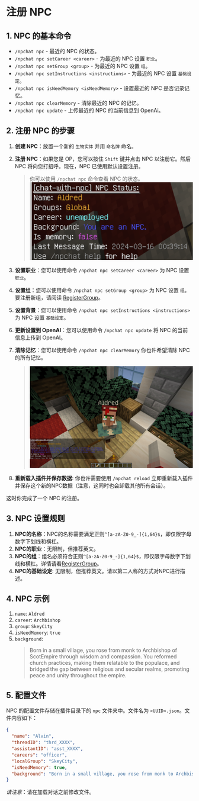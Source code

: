 # 注册 NPC

## 1. NPC 的基本命令

- `/npchat npc` - 最近的 NPC 的状态。
- `/npchat npc setCareer <career>` - 为最近的 NPC 设置 `职业`。
- `/npchat npc setGroup <group>` - 为最近的 NPC 设置 `组`。
- `/npchat npc setInstructions <instructions>` - 为最近的 NPC 设置 `基础设定`。
- `/npchat npc isNeedMemory <isNeedMemory>` - 设置最近的 NPC 是否记录记忆。
- `/npchat npc clearMemory` - 清除最近的 NPC 的记忆。
- `/npchat npc update` - 上传最近的 NPC 的当前信息到 OpenAi。

## 2. 注册 NPC 的步骤

1. **创建 NPC**：放置一个新的 `生物实体` 并用 `命名牌` 命名。
2. **注册 NPC**：如果您是 OP，您可以按住 `Shift` 键并点击 NPC 以注册它。然后 NPC 将向您打招呼。现在，NPC 已使用默认设置注册。
    
    > 你可以使用 `/npchat npc` 命令查看 NPC 的状态。
    ![new NPC](images/initnpc.png)

3. **设置职业**：您可以使用命令 `/npchat npc setCareer <career>` 为 NPC 设置 `职业`。
4. **设置组**：您可以使用命令 `/npchat npc setGroup <group>` 为 NPC 设置 `组`。要注册新组，请阅读 [RegisterGroup](RegisterGroup_zh.md)。
5. **设置背景**：您可以使用命令 `/npchat npc setInstructions <instructions>` 为 NPC 设置 `基础设定`。
6. **更新设置到 OpenAI**：您可以使用命令 `/npchat npc update` 将 NPC 的当前信息上传到 OpenAI。
7. **清除记忆**：您可以使用命令 `/npchat npc clearMemory` 你也许希望清除 NPC 的所有记忆。

    >![set NPC](images/newnpc.png)

8. **重新载入插件并保存数据**: 你也许需要使用 `/npchat reload` 立即重新载入插件并保存这个新的NPC数据（注意，这同时也会卸载其他所有会话）。

这时你完成了一个 NPC 的注册。

## 3. NPC 设置规则

1. **NPC的名称**：NPC的名称需要满足正则`^[a-zA-Z0-9_-]{1,64}$`，即仅限字母数字下划线和横杠。
2. **NPC的职业**：无限制，但推荐英文。
3. **NPC的组**：组名必须符合正则`^[a-zA-Z0-9_-]{1,64}$`，即仅限字母数字下划线和横杠。详情请看[RegisterGroup](RegisterGroup_zh.md)。
4. **NPC的基础设定**: 无限制，但推荐英文。请以第二人称的方式对NPC进行描述。

## 4. NPC 示例

1. `name`: `Aldred`
2. `career`: `Archbishop`
3. `group`: `SkeyCity`
4. `isNeedMemory`: `true`
5. `background`:
    >Born in a small village, you rose from monk to Archbishop of ScotEmpire through wisdom and compassion. You reformed church practices, making them relatable to the populace, and bridged the gap between religious and secular realms, promoting peace and unity throughout the empire.
   
## 5. 配置文件

NPC 的配置文件存储在插件目录下的 `npc` 文件夹中。文件名为 `<UUID>.json`。文件内容如下：

```json
{
  "name": "Alvin",
  "threadID": "thrd_XXXX",
  "assistantID": "asst_XXXX",
  "careers": "officer",
  "localGroup": "SkeyCity",
  "isNeedMemory": true,
  "background": "Born in a small village, you rose from monk to Archbishop of ScotEmpire through wisdom and compassion. You reformed church practices, making them relatable to the populace, and bridged the gap between religious and secular realms, promoting peace and unity throughout the empire."
}
```

_请注意_：请在加载对话之前修改文件。